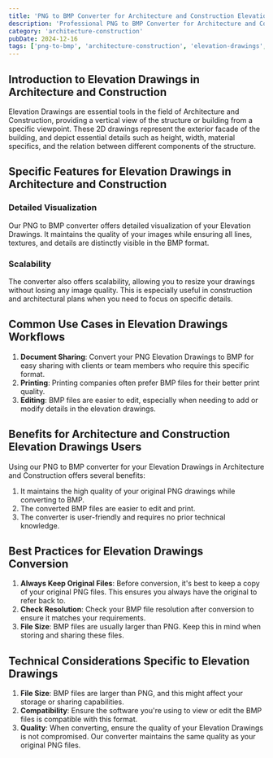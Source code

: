 ```yaml
---
title: 'PNG to BMP Converter for Architecture and Construction Elevation Drawings'
description: 'Professional PNG to BMP Converter for Architecture and Construction Elevation Drawings. Optimized for Architecture and Construction elevation drawings workflows.'
category: 'architecture-construction'
pubDate: 2024-12-16
tags: ['png-to-bmp', 'architecture-construction', 'elevation-drawings', 'conversion']
---
```


## Introduction to Elevation Drawings in Architecture and Construction

Elevation Drawings are essential tools in the field of Architecture and Construction, providing a vertical view of the structure or building from a specific viewpoint. These 2D drawings represent the exterior facade of the building, and depict essential details such as height, width, material specifics, and the relation between different components of the structure.

## Specific Features for Elevation Drawings in Architecture and Construction

### Detailed Visualization 

Our PNG to BMP converter offers detailed visualization of your Elevation Drawings. It maintains the quality of your images while ensuring all lines, textures, and details are distinctly visible in the BMP format. 

### Scalability 

The converter also offers scalability, allowing you to resize your drawings without losing any image quality. This is especially useful in construction and architectural plans when you need to focus on specific details.

## Common Use Cases in Elevation Drawings Workflows

1. **Document Sharing**: Convert your PNG Elevation Drawings to BMP for easy sharing with clients or team members who require this specific format.
2. **Printing**: Printing companies often prefer BMP files for their better print quality.
3. **Editing**: BMP files are easier to edit, especially when needing to add or modify details in the elevation drawings.

## Benefits for Architecture and Construction Elevation Drawings Users

Using our PNG to BMP converter for your Elevation Drawings in Architecture and Construction offers several benefits: 

1. It maintains the high quality of your original PNG drawings while converting to BMP.
2. The converted BMP files are easier to edit and print.
3. The converter is user-friendly and requires no prior technical knowledge.

## Best Practices for Elevation Drawings Conversion

1. **Always Keep Original Files**: Before conversion, it's best to keep a copy of your original PNG files. This ensures you always have the original to refer back to. 
2. **Check Resolution**: Check your BMP file resolution after conversion to ensure it matches your requirements.
3. **File Size**: BMP files are usually larger than PNG. Keep this in mind when storing and sharing these files.

## Technical Considerations Specific to Elevation Drawings

1. **File Size**: BMP files are larger than PNG, and this might affect your storage or sharing capabilities.
2. **Compatibility**: Ensure the software you're using to view or edit the BMP files is compatible with this format.
3. **Quality**: When converting, ensure the quality of your Elevation Drawings is not compromised. Our converter maintains the same quality as your original PNG files.